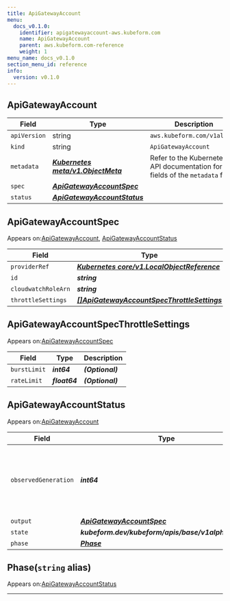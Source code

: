 ```yaml
---
title: ApiGatewayAccount
menu:
  docs_v0.1.0:
    identifier: apigatewayaccount-aws.kubeform.com
    name: ApiGatewayAccount
    parent: aws.kubeform.com-reference
    weight: 1
menu_name: docs_v0.1.0
section_menu_id: reference
info:
  version: v0.1.0
---
```


## ApiGatewayAccount
| Field | Type | Description |
| ------ | ----- | ----------- |
| `apiVersion` | string | `aws.kubeform.com/v1alpha1` |
|    `kind` | string | `ApiGatewayAccount` |
| `metadata` | ***[Kubernetes meta/v1.ObjectMeta](https://kubernetes.io/docs/reference/generated/kubernetes-api/v1.13/#objectmeta-v1-meta)***|Refer to the Kubernetes API documentation for the fields of the `metadata` field.|
| `spec` | ***[ApiGatewayAccountSpec](#apigatewayaccountspec)***||
| `status` | ***[ApiGatewayAccountStatus](#apigatewayaccountstatus)***||
## ApiGatewayAccountSpec

Appears on:[ApiGatewayAccount](#apigatewayaccount), [ApiGatewayAccountStatus](#apigatewayaccountstatus)

| Field | Type | Description |
| ------ | ----- | ----------- |
| `providerRef` | ***[Kubernetes core/v1.LocalObjectReference](https://kubernetes.io/docs/reference/generated/kubernetes-api/v1.13/#localobjectreference-v1-core)***||
| `id` | ***string***||
| `cloudwatchRoleArn` | ***string***| ***(Optional)*** |
| `throttleSettings` | ***[[]ApiGatewayAccountSpecThrottleSettings](#apigatewayaccountspecthrottlesettings)***| ***(Optional)*** |
## ApiGatewayAccountSpecThrottleSettings

Appears on:[ApiGatewayAccountSpec](#apigatewayaccountspec)

| Field | Type | Description |
| ------ | ----- | ----------- |
| `burstLimit` | ***int64***| ***(Optional)*** |
| `rateLimit` | ***float64***| ***(Optional)*** |
## ApiGatewayAccountStatus

Appears on:[ApiGatewayAccount](#apigatewayaccount)

| Field | Type | Description |
| ------ | ----- | ----------- |
| `observedGeneration` | ***int64***| ***(Optional)*** Resource generation, which is updated on mutation by the API Server.|
| `output` | ***[ApiGatewayAccountSpec](#apigatewayaccountspec)***| ***(Optional)*** |
| `state` | ***kubeform.dev/kubeform/apis/base/v1alpha1.State***| ***(Optional)*** |
| `phase` | ***[Phase](#phase)***| ***(Optional)*** |
## Phase(`string` alias)

Appears on:[ApiGatewayAccountStatus](#apigatewayaccountstatus)

---
